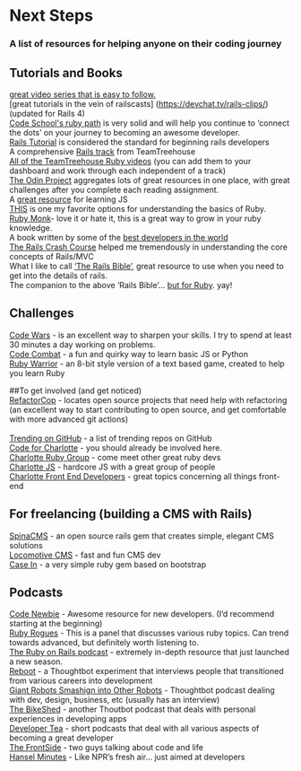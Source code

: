 # Next Steps

### A list of resources for helping anyone on their coding journey

## Tutorials and Books

[great video series that is easy to follow.](https://mackenziechild.me/12-in-12/)  
[great tutorials in the vein of railscasts]  (https://devchat.tv/rails-clips/) (updated for Rails 4)<br>
[Code School's ruby path](https://www.codeschool.com/paths/ruby) is very solid and will help you continue to ‘connect the dots’ on your journey to becoming an awesome developer.  
[Rails Tutorial](https://www.railstutorial.org/book) is considered the standard for beginning rails developers  
A comprehensive [Rails track](http://teamtreehouse.com/tracks/rails-development) from TeamTreehouse  
[All of the TeamTreehouse Ruby videos](http://teamtreehouse.com/library/topic:ruby) (you can add them to your dashboard and work through each independent of a track)  
[The Odin Project](http://www.theodinproject.com/) aggregates lots of great resources in one place, with great challenges after you complete each reading assignment.  
A [great resource](http://javascriptissexy.com/) for learning JS  
[THIS](http://ruby.bastardsbook.com/) is one my favorite options for understanding the basics of Ruby.  
[Ruby Monk](https://rubymonk.com/)- love it or hate it, this is a great way to grow in your ruby knowledge.  
A book written by some of the [best developers in the world](https://www.manning.com/books/rails-4-in-action)<br>
[The Rails Crash Course](https://www.nostarch.com/railscrashcourse) helped me tremendously in understanding the core concepts of Rails/MVC  
What I like to call [‘The Rails Bible’](http://www.amazon.com/Rails-Edition-Addison-Wesley-Professional-Series/dp/0321944275), great resource to use when you need to get into the details of rails.  
The companion to the above ‘Rails Bible’… [but for Ruby](http://therubyway.io/). yay!  


## Challenges

[Code Wars](http://www.codewars.com/) - is an excellent way to sharpen your skills. I try to spend at least 30 minutes a day working on problems.<br>
[Code Combat](http://www.codecombat.com) - a fun and quirky way to learn basic JS or Python<br>
[Ruby Warrior](https://www.bloc.io/ruby-warrior/#/) - an 8-bit style version of a text based game, created to help you learn Ruby

##To get involved (and get noticed)  
[RefactorCop](http://refactorcop.com/) - locates open source projects that need help with refactoring (an excellent way to start contributing to open source, and get comfortable with more advanced git actions)<br>  
[Trending on GitHub](https://github.com/trending) - a list of trending repos on GitHub <br>
[Code for Charlotte](http://www.meetup.com/Code-For-Charlotte/) - you should already be involved here.  
[Charlotte Ruby Group](http://www.meetup.com/charlotte-rb/) - come meet other great ruby devs  
[Charlotte JS](http://www.meetup.com/CharlotteJS/) - hardcore JS with a great group of people  
[Charlotte Front End Developers](http://www.meetup.com/Charlotte-Front-End-Developers/) - great topics concerning all things front-end  

## For freelancing (building a CMS with Rails)
[SpinaCMS](http://www.spinacms.com/) - an open source rails gem that creates simple, elegant CMS solutions  
[Locomotive CMS](http://www.locomotivecms.com/) - fast and fun CMS dev  
[Case In](http://www.caseincms.com/) - a very simple ruby gem based on bootstrap  

## Podcasts
[Code Newbie](http://www.codenewbie.org/podcast) - Awesome resource for new developers. (I’d recommend starting at the beginning)  
[Ruby Rogues](http://devchat.tv/ruby-rogues) - This is a panel that discusses various ruby topics. Can trend towards advanced, but definitely worth listening to.  
[The Ruby on Rails podcast](http://5by5.tv/rubyonrails) - extremely in-depth resource that just launched a new season.  
[Reboot](http://rebootshow.fm/) - a Thoughtbot experiment that interviews people that transitioned from various careers into development  
[Giant Robots Smashign into Other Robots](http://giantrobots.fm/) - Thoughtbot podcast dealing with dev, design, business, etc (usually has an interview)  
[The BikeShed](http://bikeshed.fm/) - another Thoutbot podcast that deals with personal experiences in developing apps  
[Developer Tea](https://developertea.com/) - short podcasts that deal with all various aspects of becoming a great developer  
[The FrontSide](https://frontsidethepodcast.simplecast.fm/) - two guys talking about code and life  
[Hansel Minutes](http://hanselminutes.com/) - Like NPR’s fresh air… just aimed at developers  
